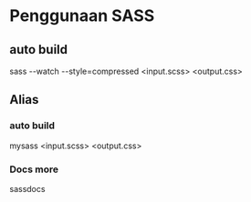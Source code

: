 # Penggunaan SASS
## auto build
sass --watch --style=compressed <input.scss> <output.css>
## Alias
### auto build
mysass <input.scss> <output.css>
### Docs more
sassdocs 
